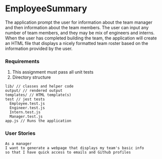 # EmployeeSummary

The application prompt the user for information about the team manager and then information about the team members. The user can input any number of team members, and they may be mix of engineers and interns. When the user has completed building the team, the application will create an HTML file that displays a nicely formatted team roster based on the information provided by the user. 
 
### Requirements 

1. This assignment must pass all unit tests
2. Directory structure
```
lib/ // classes and helper code
output/ // rendered output
templates/ // HTML template(s)
test // jest tests
  Employee.test.js
  Engineer.test.js
  Intern.test.js
  Manager.test.js
app.js // Runs the application
```

### User Stories 

```
As a manager
I want to generate a webpage that displays my team's basic info
so that I have quick access to emails and Github profiles
```


